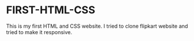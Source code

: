 # FIRST-HTML-CSS
This is my first HTML and CSS website. I tried to clone flipkart website and tried to make it responsive.
